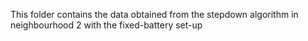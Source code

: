 This folder contains the data obtained from the stepdown algorithm in neighbourhood 2 with the fixed-battery set-up
